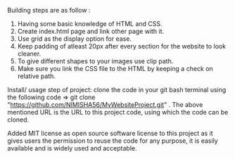 Building steps are as follow :

1. Having some basic knowledge of HTML and CSS.
2. Create index.html page and link other page with it.
3. Use grid as the display option for ease.
4. Keep padding of atleast 20px after every section for the website to look cleaner.
5. To give different shapes to your images use clip path.
6. Make sure you link the CSS file to the HTML by keeping a check on relative path.

Install/ usage step of project:
clone the code in your git bash terminal using the following code => git clone "https://github.com/NIMISHA56/MyWebsiteProject.git" .
The above mentioned URL is the URL to this project code, using which the code can be cloned.

Added MIT license as open source software license to this project as it gives users the permission to reuse the code for any purpose, it is easily available and is widely used and acceptable.
